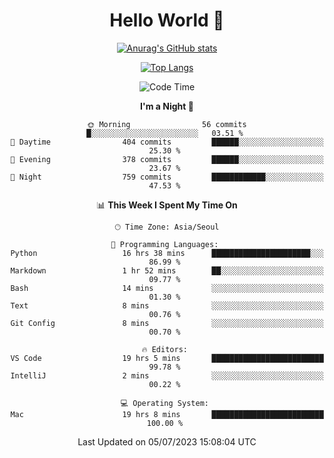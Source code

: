 <div align="center">

# Hello World 👋

[![Anurag's GitHub stats](https://github-readme-stats.vercel.app/api?username=taeho0888&show_icons=true&theme=dracula)](https://github.com/anuraghazra/github-readme-stats)

[![Top Langs](https://github-readme-stats.vercel.app/api/top-langs/?username=taeho0888&theme=dracula)](https://github.com/anuraghazra/github-readme-stats)
<!--
**taeho0888/taeho0888** is a ✨ _special_ ✨ repository because its `README.md` (this file) appears on your GitHub profile.

<!--START_SECTION:waka-->
![Code Time](http://img.shields.io/badge/Code%20Time-106%20hrs%2018%20mins-blue)

**I'm a Night 🦉** 

```text
🌞 Morning                56 commits          █░░░░░░░░░░░░░░░░░░░░░░░░   03.51 % 
🌆 Daytime                404 commits         ██████░░░░░░░░░░░░░░░░░░░   25.30 % 
🌃 Evening                378 commits         ██████░░░░░░░░░░░░░░░░░░░   23.67 % 
🌙 Night                  759 commits         ████████████░░░░░░░░░░░░░   47.53 % 
```


📊 **This Week I Spent My Time On** 

```text
🕑︎ Time Zone: Asia/Seoul

💬 Programming Languages: 
Python                   16 hrs 38 mins      ██████████████████████░░░   86.99 % 
Markdown                 1 hr 52 mins        ██░░░░░░░░░░░░░░░░░░░░░░░   09.77 % 
Bash                     14 mins             ░░░░░░░░░░░░░░░░░░░░░░░░░   01.30 % 
Text                     8 mins              ░░░░░░░░░░░░░░░░░░░░░░░░░   00.76 % 
Git Config               8 mins              ░░░░░░░░░░░░░░░░░░░░░░░░░   00.70 % 

🔥 Editors: 
VS Code                  19 hrs 5 mins       █████████████████████████   99.78 % 
IntelliJ                 2 mins              ░░░░░░░░░░░░░░░░░░░░░░░░░   00.22 % 

💻 Operating System: 
Mac                      19 hrs 8 mins       █████████████████████████   100.00 % 
```


 Last Updated on 05/07/2023 15:08:04 UTC
<!--END_SECTION:waka-->
</div>
